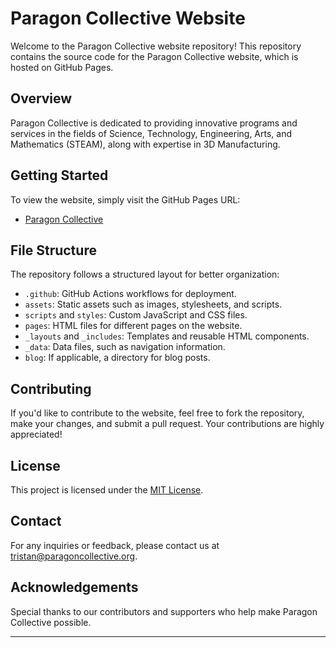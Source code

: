 # Paragon Collective Website

Welcome to the Paragon Collective website repository! This repository contains the source code for the Paragon Collective website, which is hosted on GitHub Pages.

## Overview

Paragon Collective is dedicated to providing innovative programs and services in the fields of Science, Technology, Engineering, Arts, and Mathematics (STEAM), along with expertise in 3D Manufacturing.

## Getting Started

To view the website, simply visit the GitHub Pages URL:
- [Paragon Collective](https://www.paragoncollective.org)

## File Structure

The repository follows a structured layout for better organization:
- `.github`: GitHub Actions workflows for deployment.
- `assets`: Static assets such as images, stylesheets, and scripts.
- `scripts` and `styles`: Custom JavaScript and CSS files.
- `pages`: HTML files for different pages on the website.
- `_layouts` and `_includes`: Templates and reusable HTML components.
- `_data`: Data files, such as navigation information.
- `blog`: If applicable, a directory for blog posts.

## Contributing

If you'd like to contribute to the website, feel free to fork the repository, make your changes, and submit a pull request. Your contributions are highly appreciated!

## License

This project is licensed under the [MIT License](LICENSE).

## Contact

For any inquiries or feedback, please contact us at [tristan@paragoncollective.org](mailto:tristan@paragoncollective.org).

## Acknowledgements

Special thanks to our contributors and supporters who help make Paragon Collective possible.

---

